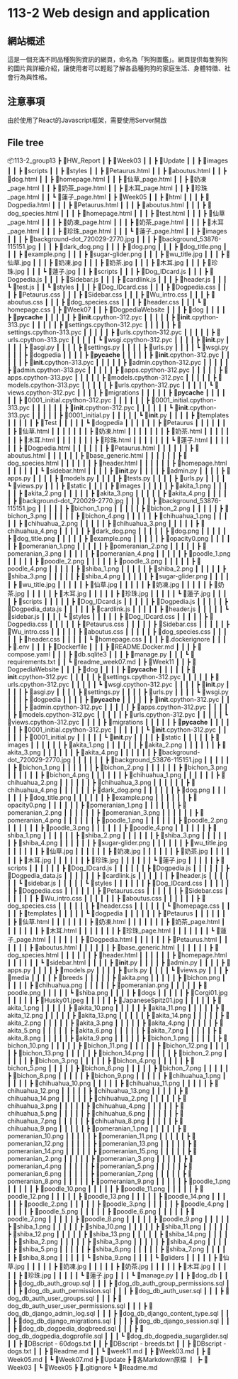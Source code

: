 # 113-2 Web design and application

## 網站概述

這是一個充滿不同品種狗狗資訊的網頁，命名為「狗狗圖鑑」。網頁提供每隻狗狗的圖片與詳細介紹，讓使用者可以輕鬆了解各品種狗狗的家庭生活、身體特徵、社會行為與性格。

## 注意事項

由於使用了React的Javascript框架，需要使用Server開啟

## File tree

📦113-2_group13
 ┣ 📂HW_Report
 ┃ ┣ 📂Week03
 ┃ ┃ ┣ 📂Update
 ┃ ┃ ┣ 📂images
 ┃ ┃ ┣ 📂scripts
 ┃ ┃ ┣ 📂styles
 ┃ ┃ ┣ 📜Petaurus.html
 ┃ ┃ ┣ 📜aboutus.html
 ┃ ┃ ┣ 📜dog.html
 ┃ ┃ ┣ 📜homepage.html
 ┃ ┃ ┣ 📜仙草_page.html
 ┃ ┃ ┣ 📜奶凍_page.html
 ┃ ┃ ┣ 📜奶茶_page.html
 ┃ ┃ ┣ 📜木耳_page.html
 ┃ ┃ ┣ 📜珍珠_page.html
 ┃ ┃ ┗ 📜蓮子_page.html
 ┃ ┣ 📂Week05
 ┃ ┃ ┣ 📂html
 ┃ ┃ ┃ ┣ 📜Dogpedia.html
 ┃ ┃ ┃ ┣ 📜Petaurus.html
 ┃ ┃ ┃ ┣ 📜aboutus.html
 ┃ ┃ ┃ ┣ 📜dog_species.html
 ┃ ┃ ┃ ┣ 📜homepage.html
 ┃ ┃ ┃ ┣ 📜test.html
 ┃ ┃ ┃ ┣ 📜仙草_page.html
 ┃ ┃ ┃ ┣ 📜奶凍_page.html
 ┃ ┃ ┃ ┣ 📜奶茶_page.html
 ┃ ┃ ┃ ┣ 📜木耳_page.html
 ┃ ┃ ┃ ┣ 📜珍珠_page.html
 ┃ ┃ ┃ ┗ 📜蓮子_page.html
 ┃ ┃ ┣ 📂images
 ┃ ┃ ┃ ┣ 📜background-dot_720029-2770.jpg
 ┃ ┃ ┃ ┣ 📜background_53876-115151.jpg
 ┃ ┃ ┃ ┣ 📜dark_dog.png
 ┃ ┃ ┃ ┣ 📜dog.png
 ┃ ┃ ┃ ┣ 📜dog_title.png
 ┃ ┃ ┃ ┣ 📜example.png
 ┃ ┃ ┃ ┣ 📜sugar-glider.png
 ┃ ┃ ┃ ┣ 📜wu_title.jpg
 ┃ ┃ ┃ ┣ 📜仙草.jpg
 ┃ ┃ ┃ ┣ 📜奶凍.jpg
 ┃ ┃ ┃ ┣ 📜奶茶.jpg
 ┃ ┃ ┃ ┣ 📜木耳.jpg
 ┃ ┃ ┃ ┣ 📜珍珠.jpg
 ┃ ┃ ┃ ┗ 📜蓮子.jpg
 ┃ ┃ ┣ 📂scripts
 ┃ ┃ ┃ ┣ 📜Dog_IDcard.js
 ┃ ┃ ┃ ┣ 📜Dogpedia.js
 ┃ ┃ ┃ ┣ 📜Sidebar.js
 ┃ ┃ ┃ ┣ 📜cardlink.js
 ┃ ┃ ┃ ┣ 📜header.js
 ┃ ┃ ┃ ┗ 📜test.js
 ┃ ┃ ┗ 📂styles
 ┃ ┃ ┃ ┣ 📜Dog_IDcard.css
 ┃ ┃ ┃ ┣ 📜Dogpedia.css
 ┃ ┃ ┃ ┣ 📜Petaurus.css
 ┃ ┃ ┃ ┣ 📜Sidebar.css
 ┃ ┃ ┃ ┣ 📜Wu_intro.css
 ┃ ┃ ┃ ┣ 📜aboutus.css
 ┃ ┃ ┃ ┣ 📜dog_species.css
 ┃ ┃ ┃ ┣ 📜header.css
 ┃ ┃ ┃ ┗ 📜homepage.css
 ┃ ┣ 📂Week07
 ┃ ┃ ┣ 📂DogpediaWebsite
 ┃ ┃ ┃ ┣ 📂dog
 ┃ ┃ ┃ ┃ ┣ 📂__pycache__
 ┃ ┃ ┃ ┃ ┃ ┣ 📜__init__.cpython-312.pyc
 ┃ ┃ ┃ ┃ ┃ ┣ 📜__init__.cpython-313.pyc
 ┃ ┃ ┃ ┃ ┃ ┣ 📜settings.cpython-312.pyc
 ┃ ┃ ┃ ┃ ┃ ┣ 📜settings.cpython-313.pyc
 ┃ ┃ ┃ ┃ ┃ ┣ 📜urls.cpython-312.pyc
 ┃ ┃ ┃ ┃ ┃ ┣ 📜urls.cpython-313.pyc
 ┃ ┃ ┃ ┃ ┃ ┗ 📜wsgi.cpython-312.pyc
 ┃ ┃ ┃ ┃ ┣ 📜__init__.py
 ┃ ┃ ┃ ┃ ┣ 📜asgi.py
 ┃ ┃ ┃ ┃ ┣ 📜settings.py
 ┃ ┃ ┃ ┃ ┣ 📜urls.py
 ┃ ┃ ┃ ┃ ┗ 📜wsgi.py
 ┃ ┃ ┃ ┣ 📂dogpedia
 ┃ ┃ ┃ ┃ ┣ 📂__pycache__
 ┃ ┃ ┃ ┃ ┃ ┣ 📜__init__.cpython-312.pyc
 ┃ ┃ ┃ ┃ ┃ ┣ 📜__init__.cpython-313.pyc
 ┃ ┃ ┃ ┃ ┃ ┣ 📜admin.cpython-312.pyc
 ┃ ┃ ┃ ┃ ┃ ┣ 📜admin.cpython-313.pyc
 ┃ ┃ ┃ ┃ ┃ ┣ 📜apps.cpython-312.pyc
 ┃ ┃ ┃ ┃ ┃ ┣ 📜apps.cpython-313.pyc
 ┃ ┃ ┃ ┃ ┃ ┣ 📜models.cpython-312.pyc
 ┃ ┃ ┃ ┃ ┃ ┣ 📜models.cpython-313.pyc
 ┃ ┃ ┃ ┃ ┃ ┣ 📜urls.cpython-312.pyc
 ┃ ┃ ┃ ┃ ┃ ┗ 📜views.cpython-312.pyc
 ┃ ┃ ┃ ┃ ┣ 📂migrations
 ┃ ┃ ┃ ┃ ┃ ┣ 📂__pycache__
 ┃ ┃ ┃ ┃ ┃ ┃ ┣ 📜0001_initial.cpython-312.pyc
 ┃ ┃ ┃ ┃ ┃ ┃ ┣ 📜0001_initial.cpython-313.pyc
 ┃ ┃ ┃ ┃ ┃ ┃ ┣ 📜__init__.cpython-312.pyc
 ┃ ┃ ┃ ┃ ┃ ┃ ┗ 📜__init__.cpython-313.pyc
 ┃ ┃ ┃ ┃ ┃ ┣ 📜0001_initial.py
 ┃ ┃ ┃ ┃ ┃ ┗ 📜__init__.py
 ┃ ┃ ┃ ┃ ┣ 📂templates
 ┃ ┃ ┃ ┃ ┃ ┣ 📂Test
 ┃ ┃ ┃ ┃ ┃ ┗ 📂dogpedia
 ┃ ┃ ┃ ┃ ┃ ┃ ┣ 📂Petaurus
 ┃ ┃ ┃ ┃ ┃ ┃ ┃ ┣ 📜仙草.html
 ┃ ┃ ┃ ┃ ┃ ┃ ┃ ┣ 📜奶凍.html
 ┃ ┃ ┃ ┃ ┃ ┃ ┃ ┣ 📜奶茶.html
 ┃ ┃ ┃ ┃ ┃ ┃ ┃ ┣ 📜木耳.html
 ┃ ┃ ┃ ┃ ┃ ┃ ┃ ┣ 📜珍珠.html
 ┃ ┃ ┃ ┃ ┃ ┃ ┃ ┗ 📜蓮子.html
 ┃ ┃ ┃ ┃ ┃ ┃ ┣ 📜Dogpedia.html
 ┃ ┃ ┃ ┃ ┃ ┃ ┣ 📜Petaurus.html
 ┃ ┃ ┃ ┃ ┃ ┃ ┣ 📜aboutus.html
 ┃ ┃ ┃ ┃ ┃ ┃ ┣ 📜base_generic.html
 ┃ ┃ ┃ ┃ ┃ ┃ ┣ 📜dog_species.html
 ┃ ┃ ┃ ┃ ┃ ┃ ┣ 📜header.html
 ┃ ┃ ┃ ┃ ┃ ┃ ┣ 📜homepage.html
 ┃ ┃ ┃ ┃ ┃ ┃ ┗ 📜sidebar.html
 ┃ ┃ ┃ ┃ ┣ 📜__init__.py
 ┃ ┃ ┃ ┃ ┣ 📜admin.py
 ┃ ┃ ┃ ┃ ┣ 📜apps.py
 ┃ ┃ ┃ ┃ ┣ 📜models.py
 ┃ ┃ ┃ ┃ ┣ 📜tests.py
 ┃ ┃ ┃ ┃ ┣ 📜urls.py
 ┃ ┃ ┃ ┃ ┗ 📜views.py
 ┃ ┃ ┃ ┣ 📂static
 ┃ ┃ ┃ ┃ ┣ 📂images
 ┃ ┃ ┃ ┃ ┃ ┣ 📜akita_1.png
 ┃ ┃ ┃ ┃ ┃ ┣ 📜akita_2.png
 ┃ ┃ ┃ ┃ ┃ ┣ 📜akita_3.png
 ┃ ┃ ┃ ┃ ┃ ┣ 📜akita_4.png
 ┃ ┃ ┃ ┃ ┃ ┣ 📜background-dot_720029-2770.jpg
 ┃ ┃ ┃ ┃ ┃ ┣ 📜background_53876-115151.jpg
 ┃ ┃ ┃ ┃ ┃ ┣ 📜bichon_1.png
 ┃ ┃ ┃ ┃ ┃ ┣ 📜bichon_2.png
 ┃ ┃ ┃ ┃ ┃ ┣ 📜bichon_3.png
 ┃ ┃ ┃ ┃ ┃ ┣ 📜bichon_4.png
 ┃ ┃ ┃ ┃ ┃ ┣ 📜chihuahua_1.png
 ┃ ┃ ┃ ┃ ┃ ┣ 📜chihuahua_2.png
 ┃ ┃ ┃ ┃ ┃ ┣ 📜chihuahua_3.png
 ┃ ┃ ┃ ┃ ┃ ┣ 📜chihuahua_4.png
 ┃ ┃ ┃ ┃ ┃ ┣ 📜dark_dog.png
 ┃ ┃ ┃ ┃ ┃ ┣ 📜dog.png
 ┃ ┃ ┃ ┃ ┃ ┣ 📜dog_title.png
 ┃ ┃ ┃ ┃ ┃ ┣ 📜example.png
 ┃ ┃ ┃ ┃ ┃ ┣ 📜opacity0.png
 ┃ ┃ ┃ ┃ ┃ ┣ 📜pomeranian_1.png
 ┃ ┃ ┃ ┃ ┃ ┣ 📜pomeranian_2.png
 ┃ ┃ ┃ ┃ ┃ ┣ 📜pomeranian_3.png
 ┃ ┃ ┃ ┃ ┃ ┣ 📜pomeranian_4.png
 ┃ ┃ ┃ ┃ ┃ ┣ 📜poodle_1.png
 ┃ ┃ ┃ ┃ ┃ ┣ 📜poodle_2.png
 ┃ ┃ ┃ ┃ ┃ ┣ 📜poodle_3.png
 ┃ ┃ ┃ ┃ ┃ ┣ 📜poodle_4.png
 ┃ ┃ ┃ ┃ ┃ ┣ 📜shiba_1.png
 ┃ ┃ ┃ ┃ ┃ ┣ 📜shiba_2.png
 ┃ ┃ ┃ ┃ ┃ ┣ 📜shiba_3.png
 ┃ ┃ ┃ ┃ ┃ ┣ 📜shiba_4.png
 ┃ ┃ ┃ ┃ ┃ ┣ 📜sugar-glider.png
 ┃ ┃ ┃ ┃ ┃ ┣ 📜wu_title.jpg
 ┃ ┃ ┃ ┃ ┃ ┣ 📜仙草.jpg
 ┃ ┃ ┃ ┃ ┃ ┣ 📜奶凍.jpg
 ┃ ┃ ┃ ┃ ┃ ┣ 📜奶茶.jpg
 ┃ ┃ ┃ ┃ ┃ ┣ 📜木耳.jpg
 ┃ ┃ ┃ ┃ ┃ ┣ 📜珍珠.jpg
 ┃ ┃ ┃ ┃ ┃ ┗ 📜蓮子.jpg
 ┃ ┃ ┃ ┃ ┣ 📂scripts
 ┃ ┃ ┃ ┃ ┃ ┣ 📜Dog_IDcard.js
 ┃ ┃ ┃ ┃ ┃ ┣ 📜Dogpedia.js
 ┃ ┃ ┃ ┃ ┃ ┣ 📜Dogpedia_data.js
 ┃ ┃ ┃ ┃ ┃ ┣ 📜cardlink.js
 ┃ ┃ ┃ ┃ ┃ ┣ 📜header.js
 ┃ ┃ ┃ ┃ ┃ ┗ 📜sidebar.js
 ┃ ┃ ┃ ┃ ┗ 📂styles
 ┃ ┃ ┃ ┃ ┃ ┣ 📜Dog_IDcard.css
 ┃ ┃ ┃ ┃ ┃ ┣ 📜Dogpedia.css
 ┃ ┃ ┃ ┃ ┃ ┣ 📜Petaurus.css
 ┃ ┃ ┃ ┃ ┃ ┣ 📜Sidebar.css
 ┃ ┃ ┃ ┃ ┃ ┣ 📜Wu_intro.css
 ┃ ┃ ┃ ┃ ┃ ┣ 📜aboutus.css
 ┃ ┃ ┃ ┃ ┃ ┣ 📜dog_species.css
 ┃ ┃ ┃ ┃ ┃ ┣ 📜header.css
 ┃ ┃ ┃ ┃ ┃ ┗ 📜homepage.css
 ┃ ┃ ┃ ┣ 📜.dockerignore
 ┃ ┃ ┃ ┣ 📜.env
 ┃ ┃ ┃ ┣ 📜Dockerfile
 ┃ ┃ ┃ ┣ 📜README.Docker.md
 ┃ ┃ ┃ ┣ 📜compose.yaml
 ┃ ┃ ┃ ┣ 📜db.sqlite3
 ┃ ┃ ┃ ┣ 📜manage.py
 ┃ ┃ ┃ ┗ 📜requirements.txt
 ┃ ┃ ┗ 📜readme_week07.md
 ┃ ┣ 📂Week11
 ┃ ┃ ┣ 📂DogpediaWebsite
 ┃ ┃ ┃ ┣ 📂dog
 ┃ ┃ ┃ ┃ ┣ 📂__pycache__
 ┃ ┃ ┃ ┃ ┃ ┣ 📜__init__.cpython-312.pyc
 ┃ ┃ ┃ ┃ ┃ ┣ 📜settings.cpython-312.pyc
 ┃ ┃ ┃ ┃ ┃ ┣ 📜urls.cpython-312.pyc
 ┃ ┃ ┃ ┃ ┃ ┗ 📜wsgi.cpython-312.pyc
 ┃ ┃ ┃ ┃ ┣ 📜__init__.py
 ┃ ┃ ┃ ┃ ┣ 📜asgi.py
 ┃ ┃ ┃ ┃ ┣ 📜settings.py
 ┃ ┃ ┃ ┃ ┣ 📜urls.py
 ┃ ┃ ┃ ┃ ┗ 📜wsgi.py
 ┃ ┃ ┃ ┣ 📂dogpedia
 ┃ ┃ ┃ ┃ ┣ 📂__pycache__
 ┃ ┃ ┃ ┃ ┃ ┣ 📜__init__.cpython-312.pyc
 ┃ ┃ ┃ ┃ ┃ ┣ 📜admin.cpython-312.pyc
 ┃ ┃ ┃ ┃ ┃ ┣ 📜apps.cpython-312.pyc
 ┃ ┃ ┃ ┃ ┃ ┣ 📜models.cpython-312.pyc
 ┃ ┃ ┃ ┃ ┃ ┣ 📜urls.cpython-312.pyc
 ┃ ┃ ┃ ┃ ┃ ┗ 📜views.cpython-312.pyc
 ┃ ┃ ┃ ┃ ┣ 📂migrations
 ┃ ┃ ┃ ┃ ┃ ┣ 📂__pycache__
 ┃ ┃ ┃ ┃ ┃ ┃ ┣ 📜0001_initial.cpython-312.pyc
 ┃ ┃ ┃ ┃ ┃ ┃ ┗ 📜__init__.cpython-312.pyc
 ┃ ┃ ┃ ┃ ┃ ┣ 📜0001_initial.py
 ┃ ┃ ┃ ┃ ┃ ┗ 📜__init__.py
 ┃ ┃ ┃ ┃ ┣ 📂static
 ┃ ┃ ┃ ┃ ┃ ┣ 📂images
 ┃ ┃ ┃ ┃ ┃ ┃ ┣ 📜akita_1.png
 ┃ ┃ ┃ ┃ ┃ ┃ ┣ 📜akita_2.png
 ┃ ┃ ┃ ┃ ┃ ┃ ┣ 📜akita_3.png
 ┃ ┃ ┃ ┃ ┃ ┃ ┣ 📜akita_4.png
 ┃ ┃ ┃ ┃ ┃ ┃ ┣ 📜background-dot_720029-2770.jpg
 ┃ ┃ ┃ ┃ ┃ ┃ ┣ 📜background_53876-115151.jpg
 ┃ ┃ ┃ ┃ ┃ ┃ ┣ 📜bichon_1.png
 ┃ ┃ ┃ ┃ ┃ ┃ ┣ 📜bichon_2.png
 ┃ ┃ ┃ ┃ ┃ ┃ ┣ 📜bichon_3.png
 ┃ ┃ ┃ ┃ ┃ ┃ ┣ 📜bichon_4.png
 ┃ ┃ ┃ ┃ ┃ ┃ ┣ 📜chihuahua_1.png
 ┃ ┃ ┃ ┃ ┃ ┃ ┣ 📜chihuahua_2.png
 ┃ ┃ ┃ ┃ ┃ ┃ ┣ 📜chihuahua_3.png
 ┃ ┃ ┃ ┃ ┃ ┃ ┣ 📜chihuahua_4.png
 ┃ ┃ ┃ ┃ ┃ ┃ ┣ 📜dark_dog.png
 ┃ ┃ ┃ ┃ ┃ ┃ ┣ 📜dog.png
 ┃ ┃ ┃ ┃ ┃ ┃ ┣ 📜dog_title.png
 ┃ ┃ ┃ ┃ ┃ ┃ ┣ 📜example.png
 ┃ ┃ ┃ ┃ ┃ ┃ ┣ 📜opacity0.png
 ┃ ┃ ┃ ┃ ┃ ┃ ┣ 📜pomeranian_1.png
 ┃ ┃ ┃ ┃ ┃ ┃ ┣ 📜pomeranian_2.png
 ┃ ┃ ┃ ┃ ┃ ┃ ┣ 📜pomeranian_3.png
 ┃ ┃ ┃ ┃ ┃ ┃ ┣ 📜pomeranian_4.png
 ┃ ┃ ┃ ┃ ┃ ┃ ┣ 📜poodle_1.png
 ┃ ┃ ┃ ┃ ┃ ┃ ┣ 📜poodle_2.png
 ┃ ┃ ┃ ┃ ┃ ┃ ┣ 📜poodle_3.png
 ┃ ┃ ┃ ┃ ┃ ┃ ┣ 📜poodle_4.png
 ┃ ┃ ┃ ┃ ┃ ┃ ┣ 📜shiba_1.png
 ┃ ┃ ┃ ┃ ┃ ┃ ┣ 📜shiba_2.png
 ┃ ┃ ┃ ┃ ┃ ┃ ┣ 📜shiba_3.png
 ┃ ┃ ┃ ┃ ┃ ┃ ┣ 📜shiba_4.png
 ┃ ┃ ┃ ┃ ┃ ┃ ┣ 📜sugar-glider.png
 ┃ ┃ ┃ ┃ ┃ ┃ ┣ 📜wu_title.jpg
 ┃ ┃ ┃ ┃ ┃ ┃ ┣ 📜仙草.jpg
 ┃ ┃ ┃ ┃ ┃ ┃ ┣ 📜奶凍.jpg
 ┃ ┃ ┃ ┃ ┃ ┃ ┣ 📜奶茶.jpg
 ┃ ┃ ┃ ┃ ┃ ┃ ┣ 📜木耳.jpg
 ┃ ┃ ┃ ┃ ┃ ┃ ┣ 📜珍珠.jpg
 ┃ ┃ ┃ ┃ ┃ ┃ ┗ 📜蓮子.jpg
 ┃ ┃ ┃ ┃ ┃ ┣ 📂scripts
 ┃ ┃ ┃ ┃ ┃ ┃ ┣ 📜Dog_IDcard.js
 ┃ ┃ ┃ ┃ ┃ ┃ ┣ 📜Dogpedia.js
 ┃ ┃ ┃ ┃ ┃ ┃ ┣ 📜Dogpedia_data.js
 ┃ ┃ ┃ ┃ ┃ ┃ ┣ 📜cardlink.js
 ┃ ┃ ┃ ┃ ┃ ┃ ┣ 📜header.js
 ┃ ┃ ┃ ┃ ┃ ┃ ┗ 📜sidebar.js
 ┃ ┃ ┃ ┃ ┃ ┗ 📂styles
 ┃ ┃ ┃ ┃ ┃ ┃ ┣ 📜Dog_IDcard.css
 ┃ ┃ ┃ ┃ ┃ ┃ ┣ 📜Dogpedia.css
 ┃ ┃ ┃ ┃ ┃ ┃ ┣ 📜Petaurus.css
 ┃ ┃ ┃ ┃ ┃ ┃ ┣ 📜Sidebar.css
 ┃ ┃ ┃ ┃ ┃ ┃ ┣ 📜Wu_intro.css
 ┃ ┃ ┃ ┃ ┃ ┃ ┣ 📜aboutus.css
 ┃ ┃ ┃ ┃ ┃ ┃ ┣ 📜dog_species.css
 ┃ ┃ ┃ ┃ ┃ ┃ ┣ 📜header.css
 ┃ ┃ ┃ ┃ ┃ ┃ ┗ 📜homepage.css
 ┃ ┃ ┃ ┃ ┣ 📂templates
 ┃ ┃ ┃ ┃ ┃ ┗ 📂dogpedia
 ┃ ┃ ┃ ┃ ┃ ┃ ┣ 📂Petaurus
 ┃ ┃ ┃ ┃ ┃ ┃ ┃ ┣ 📜仙草.html
 ┃ ┃ ┃ ┃ ┃ ┃ ┃ ┣ 📜奶凍.html
 ┃ ┃ ┃ ┃ ┃ ┃ ┃ ┣ 📜奶茶_page.html
 ┃ ┃ ┃ ┃ ┃ ┃ ┃ ┣ 📜木耳.html
 ┃ ┃ ┃ ┃ ┃ ┃ ┃ ┣ 📜珍珠_page.html
 ┃ ┃ ┃ ┃ ┃ ┃ ┃ ┗ 📜蓮子_page.html
 ┃ ┃ ┃ ┃ ┃ ┃ ┣ 📜Dogpedia.html
 ┃ ┃ ┃ ┃ ┃ ┃ ┣ 📜Petaurus.html
 ┃ ┃ ┃ ┃ ┃ ┃ ┣ 📜aboutus.html
 ┃ ┃ ┃ ┃ ┃ ┃ ┣ 📜base_generic.html
 ┃ ┃ ┃ ┃ ┃ ┃ ┣ 📜dog_species.html
 ┃ ┃ ┃ ┃ ┃ ┃ ┣ 📜header.html
 ┃ ┃ ┃ ┃ ┃ ┃ ┣ 📜homepage.html
 ┃ ┃ ┃ ┃ ┃ ┃ ┗ 📜sidebar.html
 ┃ ┃ ┃ ┃ ┣ 📜__init__.py
 ┃ ┃ ┃ ┃ ┣ 📜admin.py
 ┃ ┃ ┃ ┃ ┣ 📜apps.py
 ┃ ┃ ┃ ┃ ┣ 📜models.py
 ┃ ┃ ┃ ┃ ┣ 📜urls.py
 ┃ ┃ ┃ ┃ ┗ 📜views.py
 ┃ ┃ ┃ ┣ 📂media
 ┃ ┃ ┃ ┃ ┣ 📂breeds
 ┃ ┃ ┃ ┃ ┃ ┣ 📜akita.png
 ┃ ┃ ┃ ┃ ┃ ┣ 📜bichon.png
 ┃ ┃ ┃ ┃ ┃ ┣ 📜chihuahua.png
 ┃ ┃ ┃ ┃ ┃ ┣ 📜pomeranian.png
 ┃ ┃ ┃ ┃ ┃ ┣ 📜poodle.png
 ┃ ┃ ┃ ┃ ┃ ┗ 📜shiba.png
 ┃ ┃ ┃ ┃ ┣ 📂dogs
 ┃ ┃ ┃ ┃ ┃ ┣ 📜Corgi01.jpg
 ┃ ┃ ┃ ┃ ┃ ┣ 📜Husky01.jpeg
 ┃ ┃ ┃ ┃ ┃ ┣ 📜JapaneseSpitz01.jpg
 ┃ ┃ ┃ ┃ ┃ ┣ 📜akita_1.png
 ┃ ┃ ┃ ┃ ┃ ┣ 📜akita_10.png
 ┃ ┃ ┃ ┃ ┃ ┣ 📜akita_11.png
 ┃ ┃ ┃ ┃ ┃ ┣ 📜akita_12.png
 ┃ ┃ ┃ ┃ ┃ ┣ 📜akita_13.png
 ┃ ┃ ┃ ┃ ┃ ┣ 📜akita_14.png
 ┃ ┃ ┃ ┃ ┃ ┣ 📜akita_2.png
 ┃ ┃ ┃ ┃ ┃ ┣ 📜akita_3.png
 ┃ ┃ ┃ ┃ ┃ ┣ 📜akita_4.png
 ┃ ┃ ┃ ┃ ┃ ┣ 📜akita_5.png
 ┃ ┃ ┃ ┃ ┃ ┣ 📜akita_6.png
 ┃ ┃ ┃ ┃ ┃ ┣ 📜akita_7.png
 ┃ ┃ ┃ ┃ ┃ ┣ 📜akita_8.png
 ┃ ┃ ┃ ┃ ┃ ┣ 📜akita_9.png
 ┃ ┃ ┃ ┃ ┃ ┣ 📜bichon_1.png
 ┃ ┃ ┃ ┃ ┃ ┣ 📜bichon_10.png
 ┃ ┃ ┃ ┃ ┃ ┣ 📜bichon_11.png
 ┃ ┃ ┃ ┃ ┃ ┣ 📜bichon_12.png
 ┃ ┃ ┃ ┃ ┃ ┣ 📜bichon_13.png
 ┃ ┃ ┃ ┃ ┃ ┣ 📜bichon_14.png
 ┃ ┃ ┃ ┃ ┃ ┣ 📜bichon_2.png
 ┃ ┃ ┃ ┃ ┃ ┣ 📜bichon_3.png
 ┃ ┃ ┃ ┃ ┃ ┣ 📜bichon_4.png
 ┃ ┃ ┃ ┃ ┃ ┣ 📜bichon_5.png
 ┃ ┃ ┃ ┃ ┃ ┣ 📜bichon_6.png
 ┃ ┃ ┃ ┃ ┃ ┣ 📜bichon_7.png
 ┃ ┃ ┃ ┃ ┃ ┣ 📜bichon_8.png
 ┃ ┃ ┃ ┃ ┃ ┣ 📜bichon_9.png
 ┃ ┃ ┃ ┃ ┃ ┣ 📜chihuahua_1.png
 ┃ ┃ ┃ ┃ ┃ ┣ 📜chihuahua_10.png
 ┃ ┃ ┃ ┃ ┃ ┣ 📜chihuahua_11.png
 ┃ ┃ ┃ ┃ ┃ ┣ 📜chihuahua_12.png
 ┃ ┃ ┃ ┃ ┃ ┣ 📜chihuahua_13.png
 ┃ ┃ ┃ ┃ ┃ ┣ 📜chihuahua_14.png
 ┃ ┃ ┃ ┃ ┃ ┣ 📜chihuahua_2.png
 ┃ ┃ ┃ ┃ ┃ ┣ 📜chihuahua_3.png
 ┃ ┃ ┃ ┃ ┃ ┣ 📜chihuahua_4.png
 ┃ ┃ ┃ ┃ ┃ ┣ 📜chihuahua_5.png
 ┃ ┃ ┃ ┃ ┃ ┣ 📜chihuahua_6.png
 ┃ ┃ ┃ ┃ ┃ ┣ 📜chihuahua_7.png
 ┃ ┃ ┃ ┃ ┃ ┣ 📜chihuahua_8.png
 ┃ ┃ ┃ ┃ ┃ ┣ 📜chihuahua_9.png
 ┃ ┃ ┃ ┃ ┃ ┣ 📜pomeranian_1.png
 ┃ ┃ ┃ ┃ ┃ ┣ 📜pomeranian_10.png
 ┃ ┃ ┃ ┃ ┃ ┣ 📜pomeranian_11.png
 ┃ ┃ ┃ ┃ ┃ ┣ 📜pomeranian_12.png
 ┃ ┃ ┃ ┃ ┃ ┣ 📜pomeranian_13.png
 ┃ ┃ ┃ ┃ ┃ ┣ 📜pomeranian_14.png
 ┃ ┃ ┃ ┃ ┃ ┣ 📜pomeranian_15.png
 ┃ ┃ ┃ ┃ ┃ ┣ 📜pomeranian_2.png
 ┃ ┃ ┃ ┃ ┃ ┣ 📜pomeranian_3.png
 ┃ ┃ ┃ ┃ ┃ ┣ 📜pomeranian_4.png
 ┃ ┃ ┃ ┃ ┃ ┣ 📜pomeranian_5.png
 ┃ ┃ ┃ ┃ ┃ ┣ 📜pomeranian_6.png
 ┃ ┃ ┃ ┃ ┃ ┣ 📜pomeranian_7.png
 ┃ ┃ ┃ ┃ ┃ ┣ 📜pomeranian_8.png
 ┃ ┃ ┃ ┃ ┃ ┣ 📜pomeranian_9.png
 ┃ ┃ ┃ ┃ ┃ ┣ 📜poodle_1.png
 ┃ ┃ ┃ ┃ ┃ ┣ 📜poodle_10.png
 ┃ ┃ ┃ ┃ ┃ ┣ 📜poodle_11.png
 ┃ ┃ ┃ ┃ ┃ ┣ 📜poodle_12.png
 ┃ ┃ ┃ ┃ ┃ ┣ 📜poodle_13.png
 ┃ ┃ ┃ ┃ ┃ ┣ 📜poodle_14.png
 ┃ ┃ ┃ ┃ ┃ ┣ 📜poodle_2.png
 ┃ ┃ ┃ ┃ ┃ ┣ 📜poodle_3.png
 ┃ ┃ ┃ ┃ ┃ ┣ 📜poodle_4.png
 ┃ ┃ ┃ ┃ ┃ ┣ 📜poodle_5.png
 ┃ ┃ ┃ ┃ ┃ ┣ 📜poodle_6.png
 ┃ ┃ ┃ ┃ ┃ ┣ 📜poodle_7.png
 ┃ ┃ ┃ ┃ ┃ ┣ 📜poodle_8.png
 ┃ ┃ ┃ ┃ ┃ ┣ 📜poodle_9.png
 ┃ ┃ ┃ ┃ ┃ ┣ 📜shiba_1.png
 ┃ ┃ ┃ ┃ ┃ ┣ 📜shiba_10.png
 ┃ ┃ ┃ ┃ ┃ ┣ 📜shiba_11.png
 ┃ ┃ ┃ ┃ ┃ ┣ 📜shiba_12.png
 ┃ ┃ ┃ ┃ ┃ ┣ 📜shiba_13.png
 ┃ ┃ ┃ ┃ ┃ ┣ 📜shiba_14.png
 ┃ ┃ ┃ ┃ ┃ ┣ 📜shiba_2.png
 ┃ ┃ ┃ ┃ ┃ ┣ 📜shiba_3.png
 ┃ ┃ ┃ ┃ ┃ ┣ 📜shiba_4.png
 ┃ ┃ ┃ ┃ ┃ ┣ 📜shiba_5.png
 ┃ ┃ ┃ ┃ ┃ ┣ 📜shiba_6.png
 ┃ ┃ ┃ ┃ ┃ ┣ 📜shiba_7.png
 ┃ ┃ ┃ ┃ ┃ ┣ 📜shiba_8.png
 ┃ ┃ ┃ ┃ ┃ ┗ 📜shiba_9.png
 ┃ ┃ ┃ ┃ ┗ 📂gliders
 ┃ ┃ ┃ ┃ ┃ ┣ 📜仙草.jpg
 ┃ ┃ ┃ ┃ ┃ ┣ 📜奶凍.jpg
 ┃ ┃ ┃ ┃ ┃ ┣ 📜奶茶.jpg
 ┃ ┃ ┃ ┃ ┃ ┣ 📜木耳.jpg
 ┃ ┃ ┃ ┃ ┃ ┣ 📜珍珠.jpg
 ┃ ┃ ┃ ┃ ┃ ┗ 📜蓮子.jpg
 ┃ ┃ ┃ ┗ 📜manage.py
 ┃ ┃ ┣ 📂dog_db
 ┃ ┃ ┃ ┣ 📜dog_db_auth_group.sql
 ┃ ┃ ┃ ┣ 📜dog_db_auth_group_permissions.sql
 ┃ ┃ ┃ ┣ 📜dog_db_auth_permission.sql
 ┃ ┃ ┃ ┣ 📜dog_db_auth_user.sql
 ┃ ┃ ┃ ┣ 📜dog_db_auth_user_groups.sql
 ┃ ┃ ┃ ┣ 📜dog_db_auth_user_user_permissions.sql
 ┃ ┃ ┃ ┣ 📜dog_db_django_admin_log.sql
 ┃ ┃ ┃ ┣ 📜dog_db_django_content_type.sql
 ┃ ┃ ┃ ┣ 📜dog_db_django_migrations.sql
 ┃ ┃ ┃ ┣ 📜dog_db_django_session.sql
 ┃ ┃ ┃ ┣ 📜dog_db_dogpedia_dogbreed.sql
 ┃ ┃ ┃ ┣ 📜dog_db_dogpedia_dogprofile.sql
 ┃ ┃ ┃ ┗ 📜dog_db_dogpedia_sugarglider.sql
 ┃ ┃ ┣ 📜DBscript - 60dogs.txt
 ┃ ┃ ┣ 📜DBscript - breeds.txt
 ┃ ┃ ┣ 📜DBscript - dogs.txt
 ┃ ┃ ┣ 📜Readme.md
 ┃ ┃ ┗ 📜week11.md
 ┃ ┣ 📜Week03.md
 ┃ ┣ 📜Week05.md
 ┃ ┗ 📜Week07.md
 ┣ 📂Update
 ┣ 📂各Markdown原檔
 ┃ ┣ 📂Week03
 ┃ ┗ 📂Week05
 ┣ 📜.gitignore
 ┗ 📜Readme.md
